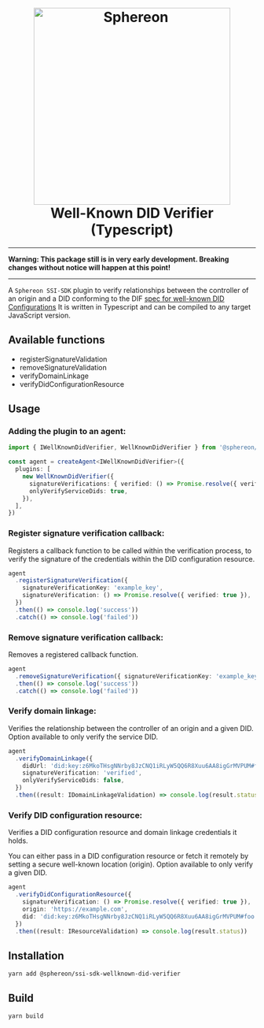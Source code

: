 <!--suppress HtmlDeprecatedAttribute -->
<h1 align="center">
  <br>
  <a href="https://www.sphereon.com"><img src="https://sphereon.com/content/themes/sphereon/assets/img/logo.svg" alt="Sphereon" width="400"></a>
  <br>Well-Known DID Verifier (Typescript) 
  <br>
</h1>

---

**Warning: This package still is in very early development. Breaking changes without notice will happen at this point!**

---

A `Sphereon SSI-SDK` plugin to verify relationships between the controller of an origin and a DID conforming to the DIF [spec for well-known DID Configurations](https://identity.foundation/.well-known/resources/did-configuration/) It is written in Typescript and can be compiled to any target JavaScript version.

## Available functions

- registerSignatureValidation
- removeSignatureValidation
- verifyDomainLinkage
- verifyDidConfigurationResource

## Usage

### Adding the plugin to an agent:

```typescript
import { IWellKnownDidVerifier, WellKnownDidVerifier } from '@sphereon/ssi-sdk-wellknown-did-verifier'

const agent = createAgent<IWellKnownDidVerifier>({
  plugins: [
    new WellKnownDidVerifier({
      signatureVerifications: { verified: () => Promise.resolve({ verified: true }) },
      onlyVerifyServiceDids: true,
    }),
  ],
})
```

### Register signature verification callback:

Registers a callback function to be called within the verification process, to verify the signature of the credentials within the DID configuration resource.

```typescript
agent
  .registerSignatureVerification({
    signatureVerificationKey: 'example_key',
    signatureVerification: () => Promise.resolve({ verified: true }),
  })
  .then(() => console.log('success'))
  .catch(() => console.log('failed'))
```

### Remove signature verification callback:

Removes a registered callback function.

```typescript
agent
  .removeSignatureVerification({ signatureVerificationKey: 'example_key' })
  .then(() => console.log('success'))
  .catch(() => console.log('failed'))
```

### Verify domain linkage:

Verifies the relationship between the controller of an origin and a given DID.
Option available to only verify the service DID.

```typescript
agent
  .verifyDomainLinkage({
    didUrl: 'did:key:z6MkoTHsgNNrby8JzCNQ1iRLyW5QQ6R8Xuu6AA8igGrMVPUM#foo',
    signatureVerification: 'verified',
    onlyVerifyServiceDids: false,
  })
  .then((result: IDomainLinkageValidation) => console.log(result.status))
```

### Verify DID configuration resource:

Verifies a DID configuration resource and domain linkage credentials it holds.

You can either pass in a DID configuration resource or fetch it remotely by setting a secure well-known location (origin).
Option available to only verify a given DID.

```typescript
agent
  .verifyDidConfigurationResource({
    signatureVerification: () => Promise.resolve({ verified: true }),
    origin: 'https://example.com',
    did: 'did:key:z6MkoTHsgNNrby8JzCNQ1iRLyW5QQ6R8Xuu6AA8igGrMVPUM#foo',
  })
  .then((result: IResourceValidation) => console.log(result.status))
```

## Installation

```shell
yarn add @sphereon/ssi-sdk-wellknown-did-verifier
```

## Build

```shell
yarn build
```
